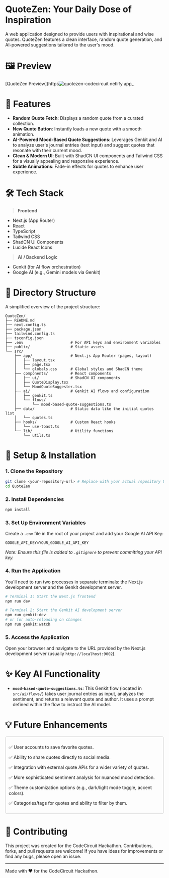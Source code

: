 # QuoteZen: Your Daily Dose of Inspiration

A web application designed to provide users with inspirational and wise quotes. QuoteZen features a clean interface, random quote generation, and AI-powered suggestions tailored to the user's mood.

# 🖼️ Preview

[QuoteZen Preview](https![quotezen-codecircuit netlify app_](https://github.com/user-attachments/assets/a5f9a4cf-4293-44a9-b9fa-cff2657f0b24)


# 🚀 Features
*   **Random Quote Fetch**: Displays a random quote from a curated collection.
*   **New Quote Button**: Instantly loads a new quote with a smooth animation.
*   **AI-Powered Mood-Based Quote Suggestions**: Leverages Genkit and AI to analyze user's journal entries (text input) and suggest quotes that resonate with their current mood.
*   **Clean & Modern UI**: Built with ShadCN UI components and Tailwind CSS for a visually appealing and responsive experience.
*   **Subtle Animations**: Fade-in effects for quotes to enhance user experience.

# 🛠 Tech Stack
> **Frontend**
*   Next.js (App Router)
*   React
*   TypeScript
*   Tailwind CSS
*   ShadCN UI Components
*   Lucide React Icons

> **AI / Backend Logic**
*   Genkit (for AI flow orchestration)
*   Google AI (e.g., Gemini models via Genkit)

# 📂 Directory Structure
A simplified overview of the project structure:
```
QuoteZen/
├── README.md
├── next.config.ts
├── package.json
├── tailwind.config.ts
├── tsconfig.json
├── .env                     # For API keys and environment variables
├── public/                  # Static assets
└── src/
    ├── app/                 # Next.js App Router (pages, layout)
    │   ├── layout.tsx
    │   ├── page.tsx
    │   └── globals.css      # Global styles and ShadCN theme
    ├── components/          # React components
    │   ├── ui/              # ShadCN UI components
    │   ├── QuoteDisplay.tsx
    │   └── MoodQuoteSuggester.tsx
    ├── ai/                  # Genkit AI flows and configuration
    │   ├── genkit.ts
    │   └── flows/
    │       └── mood-based-quote-suggestions.ts
    ├── data/                # Static data like the initial quotes list
    │   └── quotes.ts
    ├── hooks/               # Custom React hooks
    │   └── use-toast.ts
    └── lib/                 # Utility functions
        └── utils.ts
```

# 📌 Setup & Installation

### 1. Clone the Repository
```bash
git clone <your-repository-url> # Replace with your actual repository URL
cd QuoteZen
```

### 2. Install Dependencies
```bash
npm install
```

### 3. Set Up Environment Variables
Create a `.env` file in the root of your project and add your Google AI API Key:
```env
GOOGLE_API_KEY=YOUR_GOOGLE_AI_API_KEY
```
*Note: Ensure this file is added to `.gitignore` to prevent committing your API key.*

### 4. Run the Application
You'll need to run two processes in separate terminals: the Next.js development server and the Genkit development server.

```bash
# Terminal 1: Start the Next.js frontend
npm run dev
```

```bash
# Terminal 2: Start the Genkit AI development server
npm run genkit:dev
# or for auto-reloading on changes
npm run genkit:watch
```

### 5. Access the Application
Open your browser and navigate to the URL provided by the Next.js development server (usually `http://localhost:9002`).

# ✨ Key AI Functionality

*   **`mood-based-quote-suggestions.ts`**: This Genkit flow (located in `src/ai/flows/`) takes user journal entries as input, analyzes the sentiment, and returns a relevant quote and author. It uses a prompt defined within the flow to instruct the AI model.

# 💡 Future Enhancements

<div style="border: 1px solid #ccc; padding: 10px; border-radius: 5px;">
  <p>✅ User accounts to save favorite quotes.</p>
  <p>✅ Ability to share quotes directly to social media.</p>
  <p>✅ Integration with external quote APIs for a wider variety of quotes.</p>
  <p>✅ More sophisticated sentiment analysis for nuanced mood detection.</p>
  <p>✅ Theme customization options (e.g., dark/light mode toggle, accent colors).</p>
  <p>✅ Categories/tags for quotes and ability to filter by them.</p>
</div>

# 🤝 Contributing
This project was created for the CodeCircuit Hackathon. Contributions, forks, and pull requests are welcome! If you have ideas for improvements or find any bugs, please open an issue.

---

Made with ❤️ for the CodeCircuit Hackathon.
